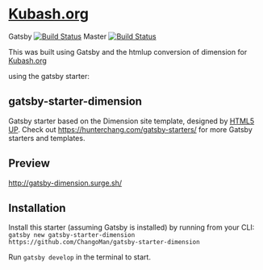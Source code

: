 # [Kubash.org](https://kubash.org/)
Gatsby [![Build Status](https://travis-ci.org/kubash/kubash.github.io.svg?branch=gatsby)](https://travis-ci.org/kubash/kubash.github.io)
 Master [![Build Status](https://travis-ci.org/kubash/kubash.github.io.svg?branch=master)](https://travis-ci.org/kubash/kubash.github.io)

This was built using Gatsby and the htmlup conversion of dimension for
[Kubash.org](https://kubash.org/)


using the gatsby starter:
## gatsby-starter-dimension
Gatsby starter based on the Dimension site template, designed by [HTML5 UP](https://html5up.net/dimension). Check out https://hunterchang.com/gatsby-starters/ for more Gatsby starters and templates.

## Preview

http://gatsby-dimension.surge.sh/

## Installation

Install this starter (assuming Gatsby is installed) by running from your CLI:
`gatsby new gatsby-starter-dimension https://github.com/ChangoMan/gatsby-starter-dimension`

Run `gatsby develop` in the terminal to start.
